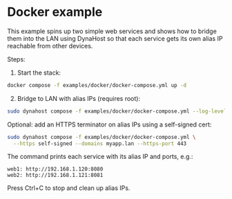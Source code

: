 # Docker example

This example spins up two simple web services and shows how to bridge them into the LAN
using DynaHost so that each service gets its own alias IP reachable from other devices.

Steps:

1. Start the stack:

```bash
docker compose -f examples/docker/docker-compose.yml up -d
```

2. Bridge to LAN with alias IPs (requires root):

```bash
sudo dynahost compose -f examples/docker/docker-compose.yml --log-level INFO
```

Optional: add an HTTPS terminator on alias IPs using a self-signed cert:

```bash
sudo dynahost compose -f examples/docker/docker-compose.yml \
  --https self-signed --domains myapp.lan --https-port 443
```

The command prints each service with its alias IP and ports, e.g.:

```
web1: http://192.168.1.120:8080
web2: http://192.168.1.121:8081
```

Press Ctrl+C to stop and clean up alias IPs.
